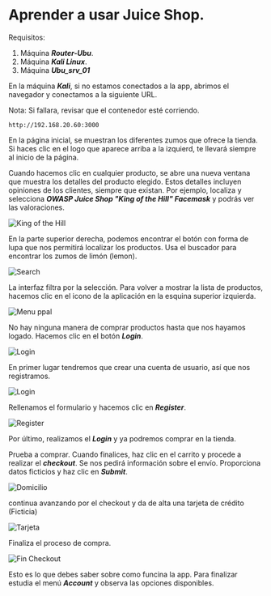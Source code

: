 # Aprender a usar Juice Shop.
      
      

Requisitos:
1. Máquina ***Router-Ubu***.
2. Máquina ***Kali Linux***.
3. Máquina ***Ubu_srv_01***


En la máquina ***Kali***, si no estamos conectados a la app, abrimos el navegador y conectamos a la siguiente URL.

Nota: Si fallara, revisar que el contenedor esté corriendo.
```
http://192.168.20.60:3000
```

En la página inicial, se muestran los diferentes zumos que ofrece la tienda. Si haces clic en el logo que aparece arriba a la izquierd, te llevará siempre al inicio de la página.

Cuando hacemos clic en cualquier producto, se abre una nueva ventana que muestra los detalles del producto elegido. Estos detalles incluyen opiniones de los clientes, siempre que existan. Por ejemplo, localiza y selecciona ***OWASP Juice Shop "King of the Hill" Facemask*** y podrás ver las valoraciones.

![King of the Hill](../img/lab-25-B/202210032024.png)

En la parte superior derecha, podemos encontrar el botón con forma de lupa que nos permitirá localizar los productos. Usa el buscador para encontrar los zumos de limón (lemon).

![Search](../img/lab-25-B/202210032026.png)

La interfaz filtra por la selección. Para volver a mostrar la lista de productos, hacemos clic en el icono de la aplicación en la esquina superior izquierda.

![Menu ppal](../img/lab-25-B/202210032030.png)

No hay ninguna manera de comprar productos hasta que nos hayamos logado. Hacemos clic en el botón ***Login***.

![Login](../img/lab-25-B/202210032031.png)

En primer lugar tendremos que crear una cuenta de usuario, así que nos registramos.

![Login](../img/lab-25-B/202210032033.png)

Rellenamos el formulario y hacemos clic en ***Register***.

![Register](../img/lab-25-B/202210032035.png)

Por último, realizamos el ***Login*** y ya podremos comprar en la tienda.

Prueba a comprar. Cuando finalices, haz clic en el carrito y procede a realizar el ***checkout***. Se nos pedirá información sobre el envío. Proporciona datos ficticios y haz clic en ***Submit***.

![Domicilio](../img/lab-25-B/202210032041.png)

continua avanzando por el checkout y da de alta una tarjeta de crédito (Ficticia)

![Tarjeta](../img/lab-25-B/202210032044.png)

Finaliza el proceso de compra.

![Fin Checkout](../img/lab-25-B/202210032046.png)

Esto es lo que debes saber sobre como funcina la app. Para finalizar estudia el menú ***Account*** y observa las opciones disponibles.

